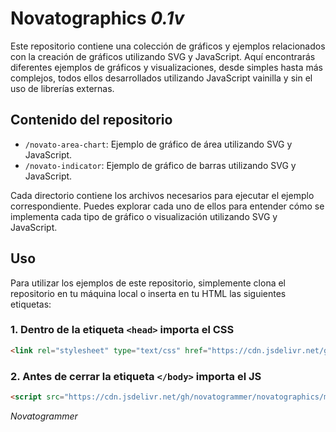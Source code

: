 # Novatographics *0.1v*

Este repositorio contiene una colección de gráficos y ejemplos relacionados con la creación de gráficos utilizando SVG y JavaScript. Aquí encontrarás diferentes ejemplos de gráficos y visualizaciones, desde simples hasta más complejos, todos ellos desarrollados utilizando JavaScript vainilla y sin el uso de librerías externas.

## Contenido del repositorio

- `/novato-area-chart`: Ejemplo de gráfico de área utilizando SVG y JavaScript.
- `/novato-indicator`: Ejemplo de gráfico de barras utilizando SVG y JavaScript.

Cada directorio contiene los archivos necesarios para ejecutar el ejemplo correspondiente. Puedes explorar cada uno de ellos para entender cómo se implementa cada tipo de gráfico o visualización utilizando SVG y JavaScript.

## Uso

Para utilizar los ejemplos de este repositorio, simplemente clona el repositorio en tu máquina local o inserta en tu HTML las siguientes etiquetas:

### 1. Dentro de la etiqueta `<head>` importa el CSS

``` html
<link rel="stylesheet" type="text/css" href="https://cdn.jsdelivr.net/gh/novatogrammer/novatographics/style.css">
```

### 2. Antes de cerrar la etiqueta `</body>` importa el JS

``` html
<script src="https://cdn.jsdelivr.net/gh/novatogrammer/novatographics/main.js"></script>
``` 

*Novatogrammer*
